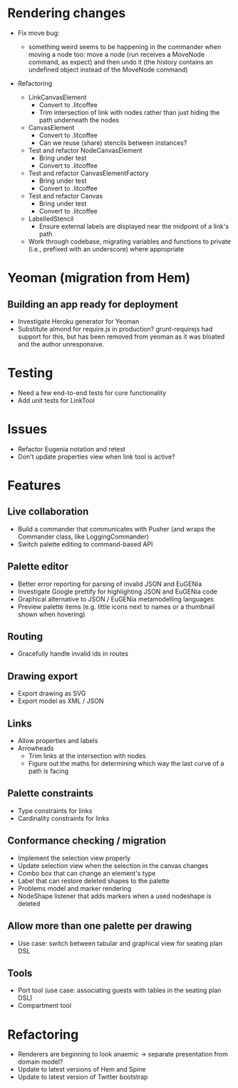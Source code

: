 # Rendering changes
* Fix move bug:
    * something weird seems to be happening in the commander when moving a node too: move a node (run receives a MoveNode command, as expect) and then undo it (the history contains an undefined object instead of the MoveNode command)

* Refactoring
    * LinkCanvasElement
        * Convert to .litcoffee
        * Trim intersection of link with nodes rather than just hiding the path underneath the nodes
    * CanvasElement
        * Convert to .litcoffee
        * Can we reuse (share) stencils between instances?
    * Test and refactor NodeCanvasElement
        * Bring under test
        * Convert to .litcoffee
    * Test and refactor CanvasElementFactory
       * Bring under test
       * Convert to .litcoffee 
    * Test and refactor Canvas
       * Bring under test
       * Convert to .litcoffee 
    * LabelledStencil
        * Ensure external labels are displayed near the midpoint of a link's path
    * Work through codebase, migrating variables and functions to private (i.e., prefixed with an underscore) where appropriate


# Yeoman (migration from Hem)
## Building an app ready for deployment
* Investigate Heroku generator for Yeoman
* Substitute almond for require.js in production? grunt-requirejs had support for this, but has been removed from yeoman as it was bloated and the author unresponsive.


# Testing
* Need a few end-to-end tests for core functionality
* Add unit tests for LinkTool

# Issues
* Refactor Eugenia notation and retest
* Don't update properties view when link tool is active?

# Features

## Live collaboration
* Build a commander that communicates with Pusher (and wraps the Commander class, like LoggingCommander)
* Switch palette editing to command-based API

## Palette editor
* Better error reporting for parsing of invalid JSON and EuGENia
* Investigate Google prettify for highlighting JSON and EuGENia code
* Graphical alternative to JSON / EuGENia metamodelling languages
* Preview palette items (e.g. little icons next to names or a thumbnail shown when hovering)

## Routing
* Gracefully handle invalid ids in routes

## Drawing export
* Export drawing as SVG
* Export model as XML / JSON

## Links
* Allow properties and labels
* Arrowheads
    * Trim links at the intersection with nodes
    * Figure out the maths for determining which way the last curve of a path is facing

## Palette constraints
* Type constraints for links
* Cardinality constraints for links

## Conformance checking / migration
* Implement the selection view properly
* Update selection view when the selection in the canvas changes
* Combo box that can change an element's type
* Label that can restore deleted shapes to the palette
* Problems model and marker rendering
* NodeShape listener that adds markers when a used nodeshape is deleted

## Allow more than one palette per drawing
* Use case: switch between tabular and graphical view for seating plan DSL

## Tools
* Port tool (use case: associating guests with tables in the seating plan DSL)
* Compartment tool

# Refactoring
* Renderers are beginning to look anaemic -> separate presentation from domain model?
* Update to latest versions of Hem and Spine
* Update to latest version of Twitter bootstrap